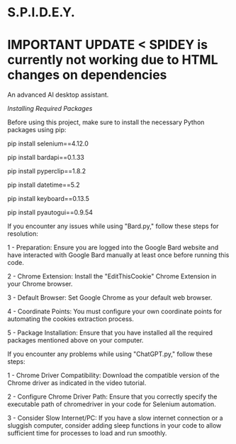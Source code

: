 # S.P.I.D.E.Y.

# IMPORTANT UPDATE < SPIDEY is currently not working due to HTML changes on dependencies
An advanced AI desktop assistant.

*Installing Required Packages*

Before using this project, make sure to install the necessary Python packages using pip:

pip install selenium==4.12.0

pip install bardapi==0.1.33

pip install pyperclip==1.8.2

pip install datetime==5.2

pip install keyboard==0.13.5

pip install pyautogui==0.9.54


If you encounter any issues while using "Bard.py," follow these steps for resolution:

1 - Preparation: Ensure you are logged into the Google Bard website and have interacted with Google Bard manually at least once before running this code.

2 - Chrome Extension: Install the "EditThisCookie" Chrome Extension in your Chrome browser.

3 - Default Browser: Set Google Chrome as your default web browser.

4 - Coordinate Points: You must configure your own coordinate points for automating the cookies extraction process. 

5 - Package Installation: Ensure that you have installed all the required packages mentioned above on your computer.


If you encounter any problems while using "ChatGPT.py," follow these steps:

1 - Chrome Driver Compatibility: Download the compatible version of the Chrome driver as indicated in the video tutorial. 

2 - Configure Chrome Driver Path: Ensure that you correctly specify the executable path of chromedriver in your code for Selenium automation.

3 - Consider Slow Internet/PC: If you have a slow internet connection or a sluggish computer, consider adding sleep functions in your code to allow sufficient time for processes to load and run smoothly.



